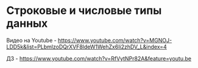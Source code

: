 # Строковые и числовые типы данных
Видео на Youtube - https://www.youtube.com/watch?v=MGNOJ-LDD5k&list=PLbmlzoDQrXVF8ldeW1WehZx6Ii2zhDV_L&index=4

ДЗ - https://www.youtube.com/watch?v=RfVytNPr82A&feature=youtu.be